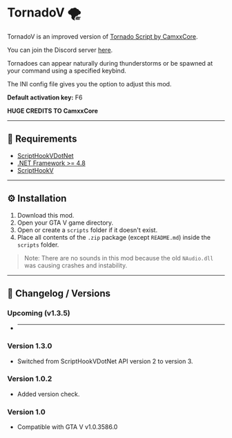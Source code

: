 # TornadoV 🌪️

TornadoV is an improved version of [Tornado Script by CamxxCore](https://www.gta5-mods.com/scripts/tornado-script).

You can join the Discord server [here](https://discord.gg/MqdsW2sdts).

Tornadoes can appear naturally during thunderstorms or be spawned at your command using a specified keybind.  

The INI config file gives you the option to adjust this mod.  

**Default activation key:** F6  

**HUGE CREDITS TO CamxxCore**

---

## 📌 Requirements
- [ScriptHookVDotNet](https://github.com/scripthookvdotnet/scripthookvdotnet-nightly/releases)  
- [.NET Framework >= 4.8](https://dotnet.microsoft.com/en-us/download/dotnet-framework/net48)  
- [ScriptHookV](https://www.dev-c.com/gtav/scripthookv/)  

---

## ⚙️ Installation
1. Download this mod.  
2. Open your GTA V game directory.  
3. Open or create a `scripts` folder if it doesn't exist.  
4. Place all contents of the `.zip` package (except `README.md`) inside the `scripts` folder.  

> Note: There are no sounds in this mod because the old `NAudio.dll` was causing crashes and instability.

---

## 📝 Changelog / Versions

### Upcoming (v1.3.5)
- ___

### Version 1.3.0
- Switched from ScriptHookVDotNet API version 2 to version 3.

### Version 1.0.2
- Added version check.

### Version 1.0
- Compatible with GTA V v1.0.3586.0
